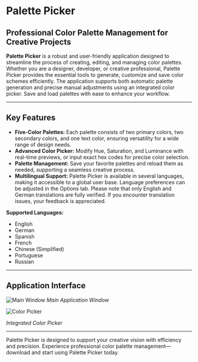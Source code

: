 # Palette Picker

## Professional Color Palette Management for Creative Projects

**Palette Picker** is a robust and user-friendly application designed to streamline the process of creating, editing, and managing color palettes. Whether you are a designer, developer, or creative professional, Palette Picker provides the essential tools to generate, customize and save color schemes efficiently. The application supports both automatic palette generation and precise manual adjustments using an integrated color picker. Save and load palettes with ease to enhance your workflow.

---

## Key Features

- **Five-Color Palettes:** Each palette consists of two primary colors, two secondary colors, and one text color, ensuring versatility for a wide range of design needs.
- **Advanced Color Picker:** Modify Hue, Saturation, and Luminance with real-time previews, or input exact hex codes for precise color selection.
- **Palette Management:** Save your favorite palettes and reload them as needed, supporting a seamless creative process.
- **Multilingual Support:** Palette Picker is available in several languages, making it accessible to a global user base. Language preferences can be adjusted in the Options tab. Please note that only English and German translations are fully verified. If you encounter translation issues, your feedback is appreciated.

**Supported Languages:**
- English
- German
- Spanish
- French
- Chinese (Simplified)
- Portuguese
- Russian

---

## Application Interface

![Main Window](https://github.com/user-attachments/assets/ec4e5be1-abc7-4877-9540-77548c89b825)
*Main Application Window*

![Color Picker](https://github.com/user-attachments/assets/fabe852f-9208-4470-b491-9b5a234453f9)

*Integrated Color Picker*

---

Palette Picker is designed to support your creative vision with efficiency and precision. Experience professional color palette management—download and start using Palette Picker today.